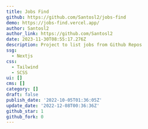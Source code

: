 ```yaml
---
title: Jobs Find
github: https://github.com/Santosl2/jobs-find
demo: https://jobs-find.vercel.app/
author: Santosl2
author_link: https://github.com/Santosl2
date: 2023-11-30T08:55:17.276Z
description: Project to list jobs from Github Repos
ssg:
  - Nextjs
css:
  - Tailwind
  - SCSS
ui: []
cms: []
category: []
draft: false
publish_date: '2022-10-05T01:36:05Z'
update_date: '2022-12-08T00:36:36Z'
github_star: 1
github_fork: 0
---
```

